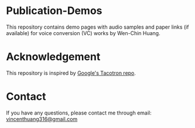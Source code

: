 # Publication-Demos

This repository contains demo pages with audio samples and paper links (if available) for voice conversion (VC) works by Wen-Chin Huang.

# Acknowledgement 
This repository is inspired by [Google's Tacotron repo](https://github.com/google/tacotron).

# Contact
If you have any questions, please contact me through email: vincenthuang316@gmail.com
